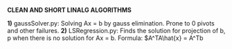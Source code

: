 **CLEAN AND SHORT LINALG ALGORITHMS** 

**1)** gaussSolver.py: Solving Ax = b by gauss elimination. Prone to 0 pivots and other failures. 
**2)** LSRegression.py: Finds the solution for projection of b, p when there is no solution for Ax = b. Formula: $A^TA\hat{x} = A^Tb
